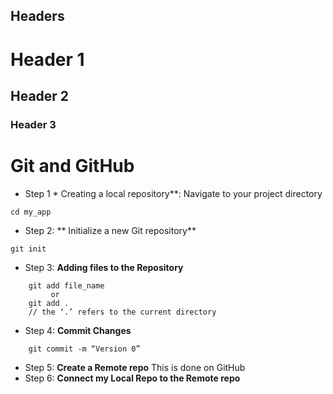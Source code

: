 Headers
---------------------------

# Header 1

## Header 2

### Header 3

# Git and GitHub

 - Step 1 * Creating a local repository**:
 Navigate to your project directory
```
cd my_app
```
- Step 2: ** Initialize a new Git repository**
```
git init
```
- Step 3: **Adding files to the Repository**
```
    git add file_name
         or
    git add .
    // the ‘.’ refers to the current directory
```
- Step 4: **Commit Changes**
```
    git commit -m “Version 0”
```
- Step 5: **Create a Remote repo**
This is done on GitHub
- Step 6: **Connect my Local Repo to the Remote repo**












